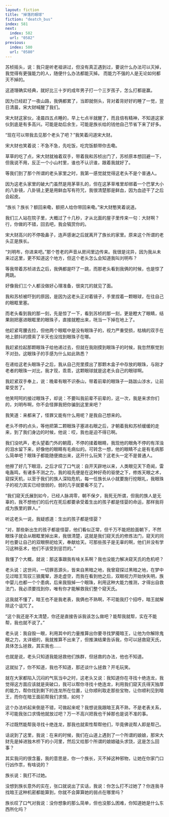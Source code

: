 ```yaml
---
layout: fiction
title: "掉落的眼球"
fiction: "deatch_bus"
index: 581
next:
  index: 582
  url: "0582"
previous:
  index: 580
  url: "0580"
---
```

苏桢摇头，说：我只是听老祖讲过，但没有真正遇到过，要说什么办法可以灭掉，我觉得有更强能力的人，随便什么办法都能灭掉。  而能力不强的人是无论如何都灭不掉的。

这道理确实经典，就好比三十岁的成年男子打一个三岁孩子，怎么打都是赢。

因为已经赶了一夜山路，我俩都累了，当即就侧头，背对着背好好的睡了一觉，翌日清晨，宋大财喊醒了我们。

宋大财这家伙，凌晨四五点睡的，早上七点半就醒了，而且倍有精神，不知道这家伙到底是有多高兴。可能是劫后余生，可能是族长给的钱他自己节省下来了好多。

“现在可以带我去见那个老头了吧？”我笑着问道宋大财。

宋大财也笑着说：不急不急，先吃饭，吃完饭额带你去嘞。

草草的吃了点，宋大财就袖着双手，带着我和苏桢出门了，苏桢原本想回避一下，但我说不用，反正一个小山村里，谁也不认识谁，跟着我就好了。

等我们到了那个所谓的老头家里之时，我第一感觉就觉得这老头不是个普通人。

因为这老头家里的破大门虽然是用茅草扎的，但在这茅草堆里却绑着一个巴掌大小的八卦镜，八卦镜上更是用鲜血写有符咒，我很清楚那是鲜血，因为血迹干了之后会起皮。

“族长？族长？额回来嘞，额把人给你带回来嘞。”宋大财憨笑着说道。

我们三人站在院子里，大概过了十几秒，才从北面的屋子里传来一句：大财啊？行，你做的不错，回去吧，我会犒赏你的。

宋大财高兴的不停吸鼻子，连声感谢之后就离开了族长的家里。原来这个所谓的老头正是族长。

“刘明布，你进来吧。”那个苍老的声音从房间里边传来。我很是诧异，因为我从未来过这里，更不知道这个地方，但这个老头怎么会知道我叫刘明布？

等我带着苏桢进去之后，我俩都是吓了一跳，而那老头看到我俩的时候，也是惊了两跳。

好像我们三个人都没做好心理准备，很突兀的就见了面。

我和苏桢被吓到的原因，是因为这老头正对着镜子，手里捏着一颗眼球，在往自己的眼眶里塞。

而老头看到我的那一刻，先是惊了一下，看到苏桢的那一刻，更是瞪大了眼睛，结果刚把塞进眼眶里的眼珠子，直接就瞪出来，咣当一下掉在地上了。

他赶紧弯腰去捡，但他两个眼眶中是没有眼珠子的，视力严重受损，枯槁的双手在地上颤抖的摸索了半天也没找到眼珠子在哪。

我赶紧捡起那颗眼珠子给他递过去，但就在我刚摸到眼珠子的时候，我忽然察觉到不对劲，这眼珠子的手感为什么如此熟悉？

在递给这老头眼珠子之后，我从自己兜里摸出了那颗木盒子中存放的眼珠，与刚才老者的眼珠一对比，我才现，乖乖，这颗眼球就是这老头自己的眼球啊。

我赶紧双手奉上，说：晚辈有眼不识泰山，带着前辈的眼珠子一路跋山涉水，让前辈受苦了。

他笑呵呵的接过眼珠子，却说：不要叫我前辈不前辈的，这一次，我是来求你们的，刘明布啊，你不会怪罪我把你骗到这里来吧？

我笑道：来都来了，怪罪又能有什么用呢？是我自己想来的。

老头不停的点头，等他把第二颗眼珠子塞进右眼之后，才朝着我和苏桢缓缓的走来，到了我们身边的时候，他说：哎，我也是迫不得已啊。

我们没吭声，老头望着门外的朝霞，不停的揉着眼睛，我现他的眼角不停的有浑浊的泪水留下来，好像他的眼睛有毛病似的。可转念一想，他的眼睛不止是有毛病那么简单吧？眼珠子都能随便摘出来，这开什么玩笑？这老头一定不是普通人。

他擦了好几下眼泪，之后才叹了口气说：自开天辟地以来，人类眼见天下奇闻，雷电轰鸣，有诸多不测之力，我的祖先便是在这种好奇的驱使之下，修炼天眼之术，窥探天机，以至于我们的族人深陷危机，每一任族长从小就要施行挖眼礼，我眼珠子的视力其实已经很弱的，弱的几乎就要看不见了。

“我们窥天氏展到如今，已经人脉凋零，朝不保夕，我死无所谓，但我的族人是无辜的，我不想他们的后代在死后都要承受着生出的孩子都是怪婴的命运，那样我将成为族里的罪人。”

听这老头一说，我疑惑道：生出的孩子都是怪婴？

“对，那些新出生的孩子都是怪婴，他们看似正常，但千万不能把脸面朝下，不然眼珠子就会从眼眶里掉出来，我很清楚，这就是我们窥天氏的修炼法门，窥天的同时也要让自己的双眼祭祀给天，奉献给天。可那些孩子是无辜的啊，他们并没有学习这种巫术，他们不该受到惩罚的。”

我懂了个大概，就说：那这事跟我有啥关系啊？我也没能力解决窥天氏的危机吧？

老头说：这世间，一切罪恶源头，皆来自黑暗之地，我曾窥探过黑暗之地，在梦中见过暗王驾驭三狼魔辇，游走虚空，而我在看到他之后，双眼视力开始快失明，族中婴儿也都一个个患病，后来我毁掉一个眼珠，利用这种大能力推测，才得出自救法门，我必须要找到你，唯有你才能解救我们整个窥天氏。

这我就不懂了，暗王也不是我老表，我俩也不熟啊，不可能我打个招呼，暗王就解除这个诅咒了。

“这个我还是不太清楚，你还是直接告诉我该怎么做吧？能帮我就帮，实在不能帮，我也就不说了。”

老头说：我自毁一眼，利用其中的力量推算出你要寻找梦魇暗王，让他为你解除鬼眼之力，太详细的，我就推算不出来了，但推演结果告诉我，你可以拯救窥天氏，具体怎么拯救，其实我也……

也就是说，老头只知道我能拯救他们族群，但拯救的办法，他也不知道。

这就扯了，你不知道，我也不知道，那还谈什么拯救？开毛玩笑。

就在大家都陷入沉闷的气氛当中之时，这老头又说：我知道你在寻找十绝连龙，我觉得这方面应该就是突破口，我可以帮你寻找十绝连龙，利用我们窥天氏得天独厚的能力，帮你找到剩下的连龙所在位置，让你顺利取走那些宝物，让你顺利见到暗王，而你在暗王面前帮我们求情，如何？

这个办法听起来倒是不错，可做起来呢？我想说我跟暗王真不熟，不是老表关系，不可能我张口求情他就放过吧？万一不高兴把我也干掉那也是说不准的事。

不过既然能帮我寻找十绝连龙，那我也就索性帮帮他们，毕竟佛说帮人即是帮己。

话说到了这里，我说：在来的时候，我们在山道上遇到了一个所谓的娘娘，那宋大财先是掉进独木桥下的小河里，然后又给那个所谓的娘娘磕头求饶，这是怎么回事？

其实我问的很含蓄，我的意思是，你一个族长，灭不掉这种邪物，让她在你家门口行凶作祟，有啥说的？

族长说：我打不过她。

没想到族长意外的实在，张口就说出了实话，我说：你怎么打不过她了？你连我寻找暗王这种机密都能算到，你就不会算算她的弱点在哪里吗？

族长叹了口气对我说：没你想象的那么简单，但也没那么困难，你知道她是什么东西所化吗？